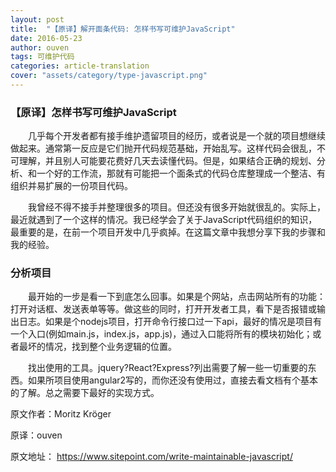 ```yaml
---
layout: post
title:  "【原译】解开面条代码: 怎样书写可维护JavaScript"
date: 2016-05-23
author: ouven
tags: 可维护代码
categories: article-translation
cover: "assets/category/type-javascript.png"
---
```


### 【原译】怎样书写可维护JavaScript

&emsp;&emsp;几乎每个开发者都有接手维护遗留项目的经历，或者说是一个就的项目想继续做起来。通常第一反应是它们抛开代码规范基础，开始乱写。这样代码会很乱，不可理解，并且别人可能要花费好几天去读懂代码。但是，如果结合正确的规划、分析、和一个好的工作流，那就有可能把一个面条式的代码仓库整理成一个整洁、有组织并易扩展的一份项目代码。

&emsp;&emsp;我曾经不得不接手并整理很多的项目。但还没有很多开始就很乱的。实际上，最近就遇到了一个这样的情况。我已经学会了关于JavaScript代码组织的知识，最重要的是，在前一个项目开发中几乎疯掉。在这篇文章中我想分享下我的步骤和我的经验。

### 分析项目

&emsp;&emsp;最开始的一步是看一下到底怎么回事。如果是个网站，点击网站所有的功能：打开对话框、发送表单等等。做这些的同时，打开开发者工具，看下是否报错或输出日志。如果是个nodejs项目，打开命令行接口过一下api，最好的情况是项目有一个入口(例如main.js，index.js，app.js)，通过入口能将所有的模块初始化；或者最坏的情况，找到整个业务逻辑的位置。

&emsp;&emsp;找出使用的工具。jquery?React?Express?列出需要了解一些一切重要的东西。如果所项目使用angular2写的，而你还没有使用过，直接去看文档有个基本的了解。总之需要下最好的实现方式。


原文作者：Moritz Kröger

原译：ouven

原文地址： https://www.sitepoint.com/write-maintainable-javascript/

